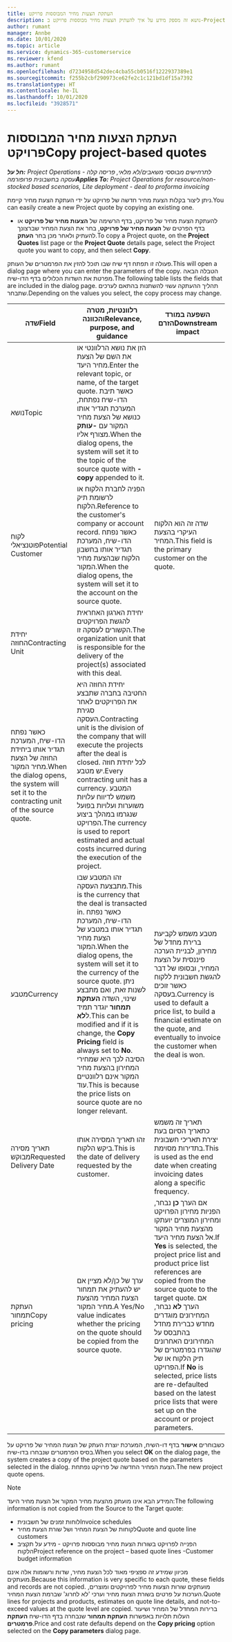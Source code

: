 ```yaml
---
title: העתקת הצעות מחיר המבוססות פרויקט
description: נושא זה מספק מידע על איך להעתיק הצעות מחיר מבוססות פרויקט ב-Project Operations.
author: rumant
manager: Annbe
ms.date: 10/01/2020
ms.topic: article
ms.service: dynamics-365-customerservice
ms.reviewer: kfend
ms.author: rumant
ms.openlocfilehash: d7234958d542dec4cba55cb0516f1222937389e1
ms.sourcegitcommit: f255b2cbf290973ce62fe2c1c121bd1df15a7392
ms.translationtype: HT
ms.contentlocale: he-IL
ms.lasthandoff: 10/01/2020
ms.locfileid: "3928571"
---
```

# <a name="copy-project-based-quotes"></a><span data-ttu-id="5eaef-103">העתקת הצעות מחיר המבוססות פרויקט</span><span class="sxs-lookup"><span data-stu-id="5eaef-103">Copy project-based quotes</span></span>

<span data-ttu-id="5eaef-104">_**חל על:** Project Operations לתרחישים מבוססי משאבים/לא מלאי, פריסה קלה - עסקה בחשבונית פרופורמה_</span><span class="sxs-lookup"><span data-stu-id="5eaef-104">_**Applies To:** Project Operations for resource/non-stocked based scenarios, Lite deployment - deal to proforma invoicing_</span></span>

<span data-ttu-id="5eaef-105">ניתן ליצור בקלות הצעת מחיר חדשה של פרויקט על ידי העתקת הצעת מחיר קיימת.</span><span class="sxs-lookup"><span data-stu-id="5eaef-105">You can easily create a new Project quote by copying an existing one.</span></span> 

- <span data-ttu-id="5eaef-106">להעתקת הצעת מחיר של פרויקט, בדף הרשימה של **הצעות מחיר של פרויקט** או בדף הפרטים של **הצעת מחיר של פרויקט**, בחר את הצעת המחיר שברצונך להעתיק ולאחר מכן בחר **העתק**.</span><span class="sxs-lookup"><span data-stu-id="5eaef-106">To copy a Project quote, on the **Project Quotes** list page or the **Project Quote** details page, select the Project quote you want to copy, and then select **Copy**.</span></span>

<span data-ttu-id="5eaef-107">פעולה זו תפתח דף שיח שבו תוכל להזין את הפרמטרים של העותק.</span><span class="sxs-lookup"><span data-stu-id="5eaef-107">This will open a dialog page where you can enter the parameters of the copy.</span></span> <span data-ttu-id="5eaef-108">הטבלה הבאה מפרטת את השדות הכלולים בדף הדו-שיח.</span><span class="sxs-lookup"><span data-stu-id="5eaef-108">The following table lists the fields that are included in the dialog page.</span></span> <span data-ttu-id="5eaef-109">תהליך ההעתקה עשוי להשתנות בהתאם לערכים שתבחר.</span><span class="sxs-lookup"><span data-stu-id="5eaef-109">Depending on the values you select, the copy process may change.</span></span>

| <span data-ttu-id="5eaef-110">**שדה**</span><span class="sxs-lookup"><span data-stu-id="5eaef-110">**Field**</span></span> | <span data-ttu-id="5eaef-111">**רלוונטיות, מטרה והכוונה**</span><span class="sxs-lookup"><span data-stu-id="5eaef-111">**Relevance, purpose, and guidance**</span></span> | <span data-ttu-id="5eaef-112">**השפעה במורד הזרם**</span><span class="sxs-lookup"><span data-stu-id="5eaef-112">**Downstream impact**</span></span> |
| --- | --- | --- |
| <span data-ttu-id="5eaef-113">נושא</span><span class="sxs-lookup"><span data-stu-id="5eaef-113">Topic</span></span> | <span data-ttu-id="5eaef-114">הזן את נושא הרלוונטי או את השם של הצעת מחיר היעד.</span><span class="sxs-lookup"><span data-stu-id="5eaef-114">Enter the relevant topic, or name, of the target quote.</span></span> <span data-ttu-id="5eaef-115">כאשר תיבת הדו-שיח נפתחת, המערכת תגדיר אותו כנושא של הצעת מחיר המקור עם **-עותק** מצורף אליו.</span><span class="sxs-lookup"><span data-stu-id="5eaef-115">When the dialog opens, the system will set it to the topic of the source quote with **-copy** appended to it.</span></span> | |
| <span data-ttu-id="5eaef-116">לקוח פוטנציאלי</span><span class="sxs-lookup"><span data-stu-id="5eaef-116">Potential Customer</span></span> | <span data-ttu-id="5eaef-117">הפניה לחברת הלקוח או לרשומת תיק הלקוח.</span><span class="sxs-lookup"><span data-stu-id="5eaef-117">Reference to the customer's company or account record.</span></span> <span data-ttu-id="5eaef-118">כאשר נפתח הדו-שיח, המערכת תגדיר אותו בחשבון הלקוח שבהצעת מחיר המקור.</span><span class="sxs-lookup"><span data-stu-id="5eaef-118">When the dialog opens, the system will set it to the account on the source quote.</span></span> | <span data-ttu-id="5eaef-119">שדה זה הוא הלקוח העיקרי בהצעת המחיר.</span><span class="sxs-lookup"><span data-stu-id="5eaef-119">This field is the primary customer on the quote.</span></span> |
| <span data-ttu-id="5eaef-120">יחידת החוזה</span><span class="sxs-lookup"><span data-stu-id="5eaef-120">Contracting Unit</span></span> | <span data-ttu-id="5eaef-121">יחידת הארגון האחראית להגשת הפרויקטים הקשורים לעסקה זו.</span><span class="sxs-lookup"><span data-stu-id="5eaef-121">The organization unit that is responsible for the delivery of the project(s) associated with this deal.</span></span>
<span data-ttu-id="5eaef-122">כאשר נפתח הדו-שיח, המערכת תגדיר אותו ביחידת החוזה של הצעת מחיר המקור.</span><span class="sxs-lookup"><span data-stu-id="5eaef-122">When the dialog opens, the system will set it to the contracting unit of the source quote.</span></span> | <span data-ttu-id="5eaef-123">יחידת החוזה היא החטיבה בחברה שתבצע את הפרויקטים לאחר סגירת העסקה.</span><span class="sxs-lookup"><span data-stu-id="5eaef-123">Contracting unit is the division of the company that will execute the projects after the deal is closed.</span></span> <span data-ttu-id="5eaef-124">לכל יחידת חוזה יש מטבע.</span><span class="sxs-lookup"><span data-stu-id="5eaef-124">Every contracting unit has a currency.</span></span> <span data-ttu-id="5eaef-125">המטבע משמש לדיווח עלויות משוערות ועלויות בפועל שנגרמו במהלך ביצוע הפרויקט.</span><span class="sxs-lookup"><span data-stu-id="5eaef-125">The currency is used to report estimated and actual costs incurred during the execution of the project.</span></span> |
| <span data-ttu-id="5eaef-126">מטבע</span><span class="sxs-lookup"><span data-stu-id="5eaef-126">Currency</span></span> | <span data-ttu-id="5eaef-127">זהו המטבע שבו מתבצעת העסקה.</span><span class="sxs-lookup"><span data-stu-id="5eaef-127">This is the currency that the deal is transacted in.</span></span> <span data-ttu-id="5eaef-128">כאשר נפתח הדו-שיח, המערכת תגדיר אותו במטבע של הצעת מחיר המקור.</span><span class="sxs-lookup"><span data-stu-id="5eaef-128">When the dialog opens, the system will set it to the currency of the source quote.</span></span> <span data-ttu-id="5eaef-129">ניתן לשנות זאת, ואם מתבצע שינוי, השדה **העתקת תמחור** יוגדר תמיד ל**לא**.</span><span class="sxs-lookup"><span data-stu-id="5eaef-129">This can be modified and if it is change, the **Copy Pricing** field is always set to **No**.</span></span> <span data-ttu-id="5eaef-130">הסיבה לכך היא שמחירי המחירון בהצעת מחיר המקור אינם רלוונטיים עוד.</span><span class="sxs-lookup"><span data-stu-id="5eaef-130">This is because the price lists on source quote are no longer relevant.</span></span> | <span data-ttu-id="5eaef-131">מטבע משמש לקביעת ברירת מחדל של מחירון, לבניית הערכה פיננסית על הצעת המחיר, ובסופו של דבר להגשת חשבונית ללקוח כאשר זוכים בעסקה.</span><span class="sxs-lookup"><span data-stu-id="5eaef-131">Currency is used to default a price list, to build a financial estimate on the quote,  and eventually to invoice the customer when the deal is won.</span></span> |
| <span data-ttu-id="5eaef-132">תאריך מסירה מבוקש</span><span class="sxs-lookup"><span data-stu-id="5eaef-132">Requested Delivery Date</span></span> | <span data-ttu-id="5eaef-133">זהו תאריך המסירה אותו ביקש הלקוח.</span><span class="sxs-lookup"><span data-stu-id="5eaef-133">This is the date of delivery requested by the customer.</span></span> | <span data-ttu-id="5eaef-134">תאריך זה משמש כתאריך הסיום בעת יצירת תאריכי חשבונית בתדירות מסוימת.</span><span class="sxs-lookup"><span data-stu-id="5eaef-134">This is used as the end date when creating invoicing dates along a specific frequency.</span></span> |
| <span data-ttu-id="5eaef-135">העתקת תמחור</span><span class="sxs-lookup"><span data-stu-id="5eaef-135">Copy pricing</span></span> | <span data-ttu-id="5eaef-136">ערך של כן/לא מציין אם יש להעתיק את תמחור הצעת המחיר מהצעת מחיר המקור.</span><span class="sxs-lookup"><span data-stu-id="5eaef-136">A Yes/No value indicates whether the pricing on the quote should be copied from the source quote.</span></span> | <span data-ttu-id="5eaef-137">אם הערך **כן** נבחר, הפניות מחירון הפרויקט ומחירון המוצרים יועתקו מהצעת מחיר המקור אל הצעת מחיר היעד.</span><span class="sxs-lookup"><span data-stu-id="5eaef-137">If **Yes** is selected, the project price list and product price list references are copied from the source quote to the target quote.</span></span> <span data-ttu-id="5eaef-138">אם הערך **לא** נבחר, המחירונים מוגדרים מחדש כברירת מחדל בהתבסס על המחירונים האחרונים שהוגדרו בפרמטרים של תיק הלקוח או של הפרויקט.</span><span class="sxs-lookup"><span data-stu-id="5eaef-138">If **No** is selected, price lists are re-defaulted based on the latest price lists that were set up on the account or project parameters.</span></span> |

<span data-ttu-id="5eaef-139">כשבוחרים **אישור** בדף דו-השיח, המערכת יוצרת העתק של הצעת המחיר של פרויקט על בסיס הפרמטרים שנבחרו בדו-שיח.</span><span class="sxs-lookup"><span data-stu-id="5eaef-139">When you select **OK** on the dialog page, the system creates a copy of the project quote based on the parameters selected in the dialog.</span></span> <span data-ttu-id="5eaef-140">הצעת המחיר החדשה של פרויקט נפתחת.</span><span class="sxs-lookup"><span data-stu-id="5eaef-140">The new project quote opens.</span></span> 

> [!NOTE]
> <span data-ttu-id="5eaef-141">המידע הבא אינו מועתק מהצעת מחיר המקור אל הצעת מחיר היעד:</span><span class="sxs-lookup"><span data-stu-id="5eaef-141">The following information is not copied from the Source to the Target quote:</span></span>
>
> - <span data-ttu-id="5eaef-142">לוחות זמנים של חשבונית</span><span class="sxs-lookup"><span data-stu-id="5eaef-142">Invoice schedules</span></span>
> - <span data-ttu-id="5eaef-143">לקוחות של הצעת המחיר ושל שורת הצעת מחיר</span><span class="sxs-lookup"><span data-stu-id="5eaef-143">Quote and quote line customers</span></span>
> - <span data-ttu-id="5eaef-144">הפנייה לפרויקט בשורות הצעת מחיר מבוססות פרויקט - מידע על תקציב הלקוח</span><span class="sxs-lookup"><span data-stu-id="5eaef-144">Project reference on the project – based quote lines -Customer budget information</span></span>
>
><span data-ttu-id="5eaef-145">מכיוון שמידע זה ספציפי מאוד לכל הצעת מחיר, שדות ורשומות אלה אינם מועתקים.</span><span class="sxs-lookup"><span data-stu-id="5eaef-145">Because this information is very specific to each quote, these fields and records are not copied.</span></span> <span data-ttu-id="5eaef-146">מועתקים שורות הצעות מחיר לפרויקטים ומוצרים, הערכות על פרטים בשורת הצעת מחיר וערכי 'לא לחרוג' שברמת הצעת המחיר.</span><span class="sxs-lookup"><span data-stu-id="5eaef-146">Quote lines for projects and products, estimates on quote line details, and not-to-exceed values at the quote level are copied.</span></span> <span data-ttu-id="5eaef-147">ברירות המחדל של המחיר ושיעור העלות תלויות באפשרות **העתקת תמחור** שנבחרה בדף הדו-שיח **העתקת פרמטרים**.</span><span class="sxs-lookup"><span data-stu-id="5eaef-147">Price and cost rate defaults depend on the **Copy pricing** option selected on the **Copy parameters** dialog page.</span></span>
